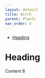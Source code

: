 ```yaml
---
layout: default
title: Birch
parent: Plants
nav_order: 4
---
```


- [Heading](#heading)

# Heading

Content 8